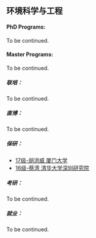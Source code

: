 ## 环境科学与工程

#### PhD Programs:

To be continued.

#### Master Programs:

To be continued.

##### 联培：

To be continued.

##### 直博：

To be continued.

##### 保研：
  - [17级-胡洪威 厦门大学]([CN]-17-huhongwei)
  - [16级-蔡湾 清华大学深圳研究院]([CN]-16-caiwan)

##### 考研：

To be continued.

##### 就业：

To be continued.
